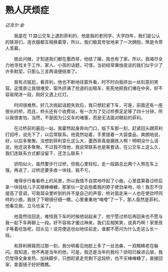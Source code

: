 # 熟人厌烦症

*迈克尔·金*

　　我是在 11 路公交车上遇到菲利的，他是我的老同学，大学四年，我们是公认的铁哥们，连衣服都互相换着穿，所以，我们极其夸张地来了一次拥抱，煞是令旁人羡慕。

　　彼此问候，才知道我们都在墨西哥，他结了婚，我也有了家。所以，我竭尽全力地寻找关于工作、家人、小孩的话题，可惜，当初经常秉烛夜谈的我们似乎少了许多默契，只那么三言两语便结束了。

　　我有点尴尬，看菲利，他也不断地往窗外看，时不时向我挤出一丝刻意的笑容。这情景让我很难受，窗外挤满了抢道的出租车，死死地把我们堵在中央，好不容易爬进一段，刚好又遇上红灯。

　　时间很难熬，好几次挑起话题失败后，我只想赶紧下车，可是，前面还有一座很长的桥，而且，桥头还有个收费站，有一次为了交过桥费足足等了四十分钟，所以我很害怕，当然，不是因为公交车的堵塞，而是无法面对眼前的菲利。

　　在过桥前的最后一站，我霍然起身奔向门口，临下车那一刻，赶紧回头跟菲利打招呼，说先下了，以后常联系。他竟然站着，手里提着一大袋食品，爽朗地说，好，以后多聚聚。没想到菲利变化这么大，墨西哥真是磨炼人啊！明明没什么话说，他还说多聚聚。不过我不怪他，我说常联系也是客套话，在公交车上这么久，我们连联系方式都没留下，还怎么联系！

　　骄阳似火，虽然要步行过桥，但我心里轻松，走一段路总比两个人熬在车上强，再说了，过桥还要多收一块钱，我不亏。

　　难得步行看看桥上的风景，所以我情不自禁地哼起了小曲，心里盘算着过桥后拿一块钱给儿子买根棒棒糖，那家伙一定会抱着我的脖子使劲亲吻，哈！我忍不住提高了音调，可我耳朵里听到的并不是自己的声音，桥对面走来一人也在使劲哼同样的小曲，我扶了下眼镜仔细一瞧，心里重重地“咯噔”了一下，那人竟然是菲利，他看见我，立马也呆了。

　　他竟然往回走，难怪我下车的时候他站起来了，他宁愿过桥后再回来也不愿与我一起下车再聊上一段。好不容易才缓过神来，我们互相笑笑，说真巧啊！家里孩子等着吃饭呢，回头见！说完便逃也似地往前走，谁都不愿问为什么走这么长一段。

　　和菲利擦肩而过那一刻，我分明看见他脸上多了一丝沧桑，一双眼睛老在躲闪。我知道，他不再是当年的他，可是，我还是当年的我吗？骄阳已躲进云层，我仍觉得全身发热，加快脚步，只想赶紧走完剩下这段桥，也不买棒棒糖了，直接回家，拿面镜子好好瞧瞧。